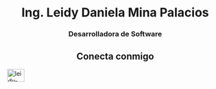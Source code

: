 <h1 align="center">Ing. Leidy Daniela Mina Palacios</h1>
<h3 align="center">Desarrolladora de Software</h3>


<h2 align="center">Conecta conmigo</h2>
<p align="left">
<a href="https://linkedin.com/in/leidy-mina-dp" target="blank"><img align="center" src="https://raw.githubusercontent.com/rahuldkjain/github-profile-readme-generator/master/src/images/icons/Social/linked-in-alt.svg" alt="leidy-mina-dp" height="30" width="40" /></a>
</p>
